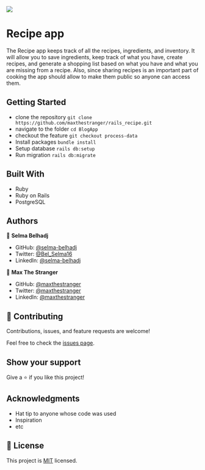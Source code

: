 ![](https://img.shields.io/badge/Microverse-blueviolet)

# Recipe app

The Recipe app keeps track of all the recipes, ingredients, and inventory. It will allow you to save ingredients, keep track of what you have, create recipes, and generate a shopping list based on what you have and what you are missing from a recipe. Also, since sharing recipes is an important part of cooking the app should allow to make them public so anyone can access them.

## Getting Started

- clone the repository
  `git clone https://github.com/maxthestranger/rails_recipe.git`
- navigate to the folder
  `cd BlogApp`
- checkout the feature
  `git checkout process-data`
- Install packages
  `bundle install`
- Setup database
  `rails db:setup`
- Run migration
  `rails db:migrate`

## Built With

- Ruby
- Ruby on Rails
- PostgreSQL

## Authors

👤 **Selma Belhadj**

- GitHub: [@selma-belhadj](https://github.com/selma-belhadj)
- Twitter: [@Bel_Selma16](https://twitter.com/Bel_Selma16)
- LinkedIn: [@selma-belhadj](https://www.linkedin.com/in/selma-belhadj/)

👤 **Max The Stranger**

- GitHub: [@maxthestranger](https://github.com/maxthestranger)
- Twitter: [@maxthestranger](https://twitter.com/maxthestranger)
- LinkedIn: [@maxthestranger](https://www.linkedin.com/in/maxthestranger/)

## 🤝 Contributing

Contributions, issues, and feature requests are welcome!

Feel free to check the [issues page](https://github.com/maxthestranger/rails_recipe/issues).

## Show your support

Give a ⭐️ if you like this project!

## Acknowledgments

- Hat tip to anyone whose code was used
- Inspiration
- etc

## 📝 License

This project is [MIT](./MIT.md) licensed.
